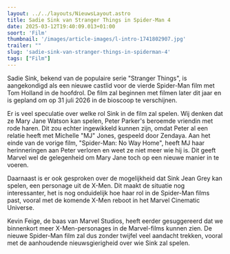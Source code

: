 ```yaml
---
layout: ../../layouts/NieuwsLayout.astro
title: Sadie Sink van Stranger Things in Spider-Man 4
date: 2025-03-12T19:40:09.013+01:00
soort: 'Film'
thumbnail: '/images/article-images/l-intro-1741802907.jpg'
trailer: ""
slug: 'sadie-sink-van-stranger-things-in-spiderman-4'
tags: ["Film"]
---
```


Sadie Sink, bekend van de populaire serie "Stranger Things", is aangekondigd als
een nieuwe castlid voor de vierde Spider-Man film met Tom Holland in de
hoofdrol. De film zal beginnen met filmen later dit jaar en is gepland om op 31
juli 2026 in de bioscoop te verschijnen.

Er is veel speculatie over welke rol Sink in de film zal spelen. Wij denken dat
ze Mary Jane Watson kan spelen, Peter Parker's beroemde vriendin met rode haren.
Dit zou echter ingewikkeld kunnen zijn, omdat Peter al een relatie heeft met
Michelle "MJ" Jones, gespeeld door Zendaya. Aan het einde van de vorige film,
"Spider-Man: No Way Home", heeft MJ haar herinneringen aan Peter verloren en
weet ze niet meer wie hij is. Dit geeft Marvel wel de gelegenheid om Mary Jane
toch op een nieuwe manier in te voeren.

Daarnaast is er ook gesproken over de mogelijkheid dat Sink Jean Grey kan
spelen, een personage uit de X-Men. Dit maakt de situatie nog interessanter, het
is nog onduidelijk hoe haar rol in de Spider-Man films past, vooral met de
komende X-Men reboot in het Marvel Cinematic Universe.

Kevin Feige, de baas van Marvel Studios, heeft eerder gesuggereerd dat we
binnenkort meer X-Men-personages in de Marvel-films kunnen zien. De nieuwe
Spider-Man film zal dus zonder twijfel veel aandacht trekken, vooral met de
aanhoudende nieuwsgierigheid over wie Sink zal spelen.